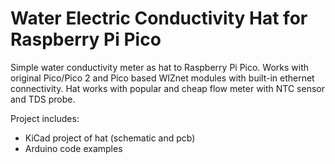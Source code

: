 # Water Electric Conductivity Hat for Raspberry Pi Pico 
Simple water conductivity meter as hat to Raspberry Pi Pico. Works with original Pico/Pico 2 and Pico based WIZnet modules with built-in ethernet connectivity.
Hat works with popular and cheap flow meter with NTC sensor and TDS probe.

Project includes:
* KiCad project of hat (schematic and pcb)
* Arduino code examples   

